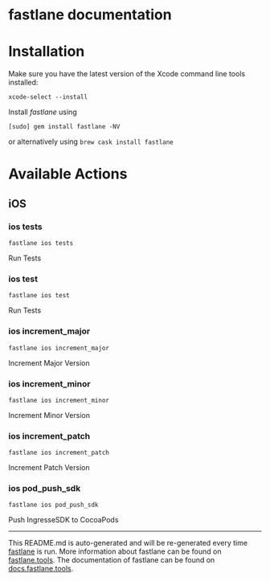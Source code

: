 fastlane documentation
================
# Installation

Make sure you have the latest version of the Xcode command line tools installed:

```
xcode-select --install
```

Install _fastlane_ using
```
[sudo] gem install fastlane -NV
```
or alternatively using `brew cask install fastlane`

# Available Actions
## iOS
### ios tests
```
fastlane ios tests
```
Run Tests
### ios test
```
fastlane ios test
```
Run Tests
### ios increment_major
```
fastlane ios increment_major
```
Increment Major Version
### ios increment_minor
```
fastlane ios increment_minor
```
Increment Minor Version
### ios increment_patch
```
fastlane ios increment_patch
```
Increment Patch Version
### ios pod_push_sdk
```
fastlane ios pod_push_sdk
```
Push IngresseSDK to CocoaPods

----

This README.md is auto-generated and will be re-generated every time [fastlane](https://fastlane.tools) is run.
More information about fastlane can be found on [fastlane.tools](https://fastlane.tools).
The documentation of fastlane can be found on [docs.fastlane.tools](https://docs.fastlane.tools).
